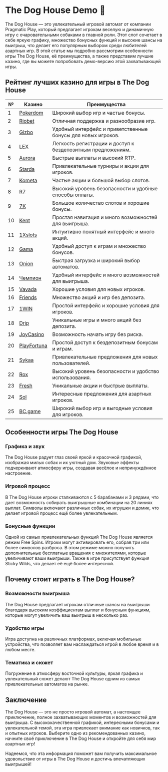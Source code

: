 # The Dog House Demo 🐶

The Dog House — это увлекательный игровой автомат от компании Pragmatic Play, который предлагает игрокам веселую и динамичную игру с очаровательными собаками в главной роли. Этот слот сочетает в себе яркую графику, множество бонусных функций и высокие шансы на выигрыш, что делает его популярным выбором среди любителей азартных игр. В этой статье мы подробно рассмотрим особенности игры The Dog House, её преимущества, а также представим лучшие казино, где вы можете попробовать демо-версию этой захватывающей игры.

## Рейтинг лучших казино для игры в The Dog House

| №  | Казино        | Преимущества                                                |
|----|---------------|------------------------------------------------------------|
| 1  | [Pokerdom](https://brandplay.link/4k77v2yx)  | Широкий выбор игр и частые бонусы.                       |
| 2  | [Riobet](https://brandplay.link/7xBLTPyj)     | Отличная поддержка и разнообразие игр.                   |
| 3  | [Gizbo](https://brandplay.link/bprXw4YV)      | Удобный интерфейс и приветственные бонусы для новых игроков. |
| 4  | [LEX](https://brandplay.link/zW4hdDFV)        | Легкость регистрации и доступ к бездепозитным предложениям. |
| 5  | [Aurora](https://10trafic-stat2.com/click/668546556bcc6313411604bd/6766/13032/subaccount) | Быстрые выплаты и высокий RTP.                            |
| 6  | [Starda](https://brandplay.link/fB7xwRFL)     | Привлекательные турниры и акции для игроков.             |
| 7  | [Kometa](https://brandplay.link/8ZymQJV8)      | Частые акции и большой выбор слотов.                      |
| 8  | [R7](https://brandplay.link/bMd3Yjsw)          | Высокий уровень безопасности и удобные способы оплаты.     |
| 9  | [7K](https://brandplay.link/BvQyFShp)          | Большое количество слотов и хорошие бонусы.               |
| 10 | [Kent](https://brandplay.link/Fv2WP3js)        | Простая навигация и много возможностей для выигрыша.      |
| 11 | [1Xslots](https://brandplay.link/hSB1khtr)     | Интуитивно понятный интерфейс и много акций.             |
| 12 | [Gama](https://brandplay.link/j6NMKsDz)        | Удобный доступ к играм и множество бонусов.               |
| 13 | [Onion](https://brandplay.link/zBGRVpQ9)       | Быстрая загрузка и широкий выбор автоматов.               |
| 14 | [Чемпион](https://temon-gter.cfd/go/lRq?p80412p304504pcc44t17455) | Удобный интерфейс и много возможностей для выигрыша.     |
| 15 | [Vavada](https://vavadapartner.pro/?promo=ea5c9275-6854-4505-94fc-95ab18221945-linkb2) | Хорошие условия для новых игроков.                        |
| 16 | [Friends](https://gofriends.vc/linkb2)         | Множество акций и игр без депозита.                      |
| 17 | [1WIN](https://brandplay.link/smXVpBbG)        | Простой интерфейс и хорошие условия для игроков.         |
| 18 | [Drip](https://drp-ircp01.com/c07e6a3db)       | Уникальные игры и много акций без депозита.              |
| 19 | [JoyCasino](https://rpc30.call2me.pro/?/ru/registration?apkpop=0&partner=p24970p3291217pc98f) | Возможность начать игру без риска.                        |
| 20 | [PlayFortuna](https://fortunapromo.net/alt/playfortuna/registration?0dc4a9362a71feb7e3f165fb8e766f70) | Простой доступ к бездепозитным бонусам и играм.           |
| 21 | [Sykaa](https://s-two-way.com/?source=linkb2&pid=30697) | Привлекательные предложения для новых пользователей.      |
| 22 | [Rox](https://rox-pvwfpjgcxe.com/cb1ee18a5)     | Высокий уровень безопасности и удобство использования.    |
| 23 | [Fresh](https://fresh-eumwkxwao.com/c3f7b485d)  | Уникальные акции и быстрые выплаты.                       |
| 24 | [Sol](https://sol-mmtdzfbaco.com/cb2415bca)     | Интересные предложения для азартных игроков.             |
| 25 | [BC.game](https://partnerbcgame.com/dcc53d441)  | Широкий выбор игр и выгодные условия для игроков.       |

## Особенности игры The Dog House

### Графика и звук
The Dog House радует глаз своей яркой и красочной графикой, изображая милых собак и их уютный дом. Звуковые эффекты подчеркивают атмосферу игры, создавая весёлое и непринуждённое настроение.

### Игровой процесс
В The Dog House игроки сталкиваются с 5 барабанами и 3 рядами, что дает возможность собирать выигрышные комбинации на 20 линиях выплат. Символы включают различных собак, их игрушки и домик, что делает игровой процесс ещё более увлекательным.

### Бонусные функции
Одной из самых привлекательных функций The Dog House является режим Free Spins. Игроки могут активировать его, собрав три или более символов разброса. В этом режиме можно получить дополнительные бесплатные вращения с множителями, которые увеличивают ваши выигрыши. Также в игре присутствует функция Sticky Wilds, что делает её ещё более интересной.

## Почему стоит играть в The Dog House?

### Возможности выигрыша
The Dog House предлагает игрокам отличные шансы на выигрыши благодаря высоким коэффициентам выплат и бонусным функциям, которые могут увеличить ваш выигрыш в несколько раз.

### Удобство игры
Игра доступна на различных платформах, включая мобильные устройства, что позволяет вам наслаждаться игрой в любое время и в любом месте.

### Тематика и сюжет
Погружение в атмосферу восточной культуры, яркая графика и увлекательный сюжет делают The Dog House одним из самых привлекательных автоматов на рынке.

## Заключение

The Dog House — это не просто игровой автомат, а настоящее приключение, полное захватывающих моментов и возможностей для выигрыша. С высококачественной графикой, интересными бонусами и увлекательной темой, эта игра привлекает внимание как новичков, так и опытных игроков. Выберите одно из рекомендованных казино, начните своё приключение в The Dog House и откройте для себя мир азартных игр!

Надеемся, что эта информация поможет вам получить максимальное удовольствие от игры в The Dog House и достичь впечатляющих выигрышей!
